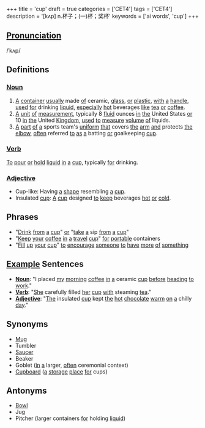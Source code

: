 +++
title = 'cup'
draft = true
categories = ['CET4']
tags = ['CET4']
description = '[kʌp] n.杯子；(一)杯；奖杯'
keywords = ['ai words', 'cup']
+++

## [Pronunciation](/post/pronunciation/)
/ˈkʌp/

## Definitions
### [Noun](/post/noun/)
1. [A](/post/a/) [container](/post/container/) [usually](/post/usually/) made [of](/post/of/) ceramic, [glass](/post/glass/), [or](/post/or/) [plastic](/post/plastic/), [with](/post/with/) [a](/post/a/) [handle](/post/handle/), [used](/post/used/) [for](/post/for/) drinking [liquid](/post/liquid/), [especially](/post/especially/) [hot](/post/hot/) beverages [like](/post/like/) [tea](/post/tea/) [or](/post/or/) [coffee](/post/coffee/).
2. [A](/post/a/) [unit](/post/unit/) [of](/post/of/) [measurement](/post/measurement/), typically 8 [fluid](/post/fluid/) ounces [in](/post/in/) [the](/post/the/) United States [or](/post/or/) 10 [in](/post/in/) [the](/post/the/) United [Kingdom](/post/kingdom/), [used](/post/used/) [to](/post/to/) [measure](/post/measure/) [volume](/post/volume/) [of](/post/of/) liquids.
3. [A](/post/a/) [part](/post/part/) [of](/post/of/) [a](/post/a/) sports team's [uniform](/post/uniform/) [that](/post/that/) covers [the](/post/the/) [arm](/post/arm/) [and](/post/and/) protects [the](/post/the/) [elbow](/post/elbow/), [often](/post/often/) referred [to](/post/to/) [as](/post/as/) [a](/post/a/) batting [or](/post/or/) goalkeeping [cup](/post/cup/).

### [Verb](/post/verb/)
[To](/post/to/) [pour](/post/pour/) [or](/post/or/) [hold](/post/hold/) [liquid](/post/liquid/) [in](/post/in/) [a](/post/a/) [cup](/post/cup/), typically [for](/post/for/) drinking.

### [Adjective](/post/adjective/)
- Cup-like: Having [a](/post/a/) [shape](/post/shape/) resembling [a](/post/a/) [cup](/post/cup/).
- Insulated [cup](/post/cup/): [A](/post/a/) [cup](/post/cup/) designed [to](/post/to/) [keep](/post/keep/) beverages [hot](/post/hot/) [or](/post/or/) [cold](/post/cold/).

## Phrases
- "[Drink](/post/drink/) [from](/post/from/) [a](/post/a/) [cup](/post/cup/)" [or](/post/or/) "[take](/post/take/) [a](/post/a/) sip [from](/post/from/) [a](/post/a/) [cup](/post/cup/)"
- "[Keep](/post/keep/) [your](/post/your/) [coffee](/post/coffee/) [in](/post/in/) [a](/post/a/) [travel](/post/travel/) [cup](/post/cup/)" [for](/post/for/) [portable](/post/portable/) containers
- "[Fill](/post/fill/) [up](/post/up/) [your](/post/your/) [cup](/post/cup/)" [to](/post/to/) [encourage](/post/encourage/) [someone](/post/someone/) [to](/post/to/) [have](/post/have/) [more](/post/more/) [of](/post/of/) [something](/post/something/)

## [Example](/post/example/) Sentences
- **[Noun](/post/noun/)**: "I placed [my](/post/my/) [morning](/post/morning/) [coffee](/post/coffee/) [in](/post/in/) [a](/post/a/) ceramic [cup](/post/cup/) [before](/post/before/) [heading](/post/heading/) [to](/post/to/) [work](/post/work/)."
- **[Verb](/post/verb/)**: "[She](/post/she/) carefully filled [her](/post/her/) [cup](/post/cup/) [with](/post/with/) steaming [tea](/post/tea/)."
- **[Adjective](/post/adjective/)**: "[The](/post/the/) insulated [cup](/post/cup/) kept [the](/post/the/) [hot](/post/hot/) [chocolate](/post/chocolate/) [warm](/post/warm/) [on](/post/on/) [a](/post/a/) chilly [day](/post/day/)."

## Synonyms
- [Mug](/post/mug/)
- Tumbler
- [Saucer](/post/saucer/)
- Beaker
- Goblet ([in](/post/in/) [a](/post/a/) larger, [often](/post/often/) ceremonial context)
- [Cupboard](/post/cupboard/) ([a](/post/a/) [storage](/post/storage/) [place](/post/place/) [for](/post/for/) cups)

## Antonyms
- [Bowl](/post/bowl/)
- Jug
- Pitcher (larger containers [for](/post/for/) holding [liquid](/post/liquid/))
